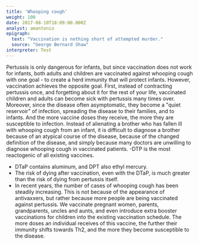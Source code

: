 ```yaml
---
title: 'Whooping cough'
weight: 100
date: 2017-08-10T18:09:00.000Z
analyst: amantonio
epigraph:
  text: "Vaccination is nothing short of attempted murder."
  source: "George Bernard Shaw"
interpreter: Test
---
```

Pertussis is only dangerous for infants, but since vaccination does not work for infants, both adults and children are vaccinated against whooping cough with one goal - to create a herd immunity that will protect infants. However, vaccination achieves the opposite goal. First, instead of contracting pertussis once, and forgetting about it for the rest of your life, vaccinated children and adults can become sick with pertussis many times over. Moreover, since the disease often asymptomatic, they become a "quiet reservoir" of infection, spreading the disease to their families, and to infants. And the more vaccine doses they receive, the more they are susceptible to infection. Instead of alienating a brother who has fallen ill with whooping cough from an infant, it is difficult to diagnose a brother because of an atypical course of the disease, because of the changed definition of the disease, and simply because many doctors are unwilling to diagnose whooping cough in vaccinated patients.
-DTP is the most reactogenic of all existing vaccines.
- DTaP contains aluminum, and DPT also ethyl mercury.
- The risk of dying after vaccination, even with the DTaP, is much greater than the risk of dying from pertussis itself.
- In recent years, the number of cases of whooping cough has been steadily increasing. This is not because of the appearance of antivaxxers, but rather because more people are being vaccinated against pertussis. We vaccinate pregnant women, parents, grandparents, uncles and aunts, and even introduce extra booster vaccinations for children into the existing vaccination schedule. The more doses an individual receives of this vaccine, the further their immunity shifts towards Th2, and the more they become susceptible to the disease.